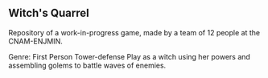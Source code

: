 <h2>Witch's Quarrel</h2>

Repository of a work-in-progress game, made by a team of 12 people at the CNAM-ENJMIN.

Genre: First Person Tower-defense
Play as a witch using her powers and assembling golems to battle waves of enemies.
